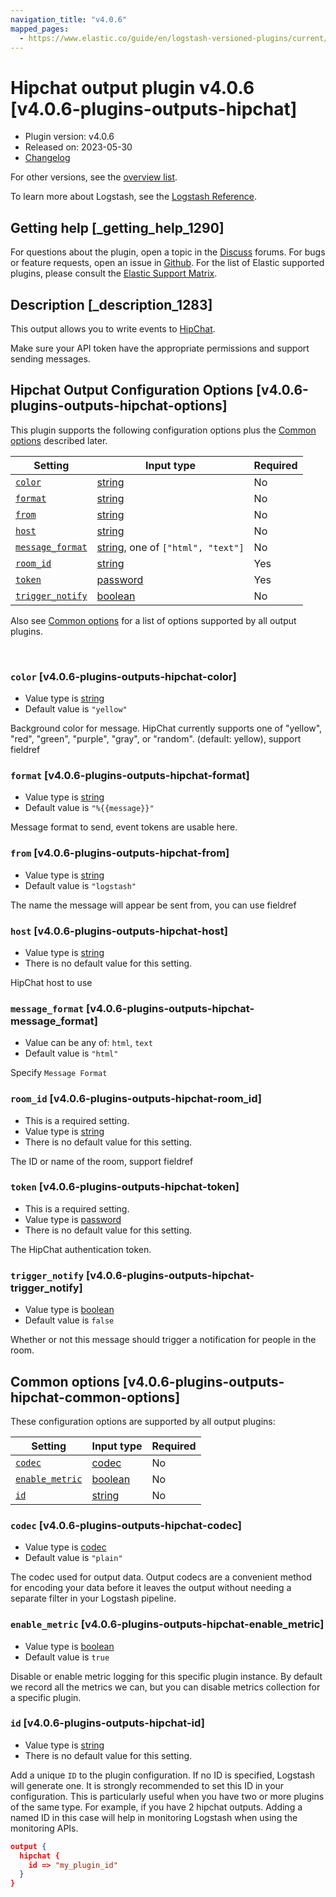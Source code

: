 ```yaml
---
navigation_title: "v4.0.6"
mapped_pages:
  - https://www.elastic.co/guide/en/logstash-versioned-plugins/current/v4.0.6-plugins-outputs-hipchat.html
---
```


# Hipchat output plugin v4.0.6 [v4.0.6-plugins-outputs-hipchat]


* Plugin version: v4.0.6
* Released on: 2023-05-30
* [Changelog](https://github.com/logstash-plugins/logstash-output-hipchat/blob/v4.0.6/CHANGELOG.md)

For other versions, see the [overview list](output-hipchat-index.md).

To learn more about Logstash, see the [Logstash Reference](logstash://reference/index.md).

## Getting help [_getting_help_1290]

For questions about the plugin, open a topic in the [Discuss](http://discuss.elastic.co) forums. For bugs or feature requests, open an issue in [Github](https://github.com/logstash-plugins/logstash-output-hipchat). For the list of Elastic supported plugins, please consult the [Elastic Support Matrix](https://www.elastic.co/support/matrix#matrix_logstash_plugins).


## Description [_description_1283]

This output allows you to write events to [HipChat](https://www.hipchat.com/).

Make sure your API token have the appropriate permissions and support sending  messages.


## Hipchat Output Configuration Options [v4.0.6-plugins-outputs-hipchat-options]

This plugin supports the following configuration options plus the [Common options](v4-0-6-plugins-outputs-hipchat.md#v4.0.6-plugins-outputs-hipchat-common-options) described later.

| Setting | Input type | Required |
| --- | --- | --- |
| [`color`](v4-0-6-plugins-outputs-hipchat.md#v4.0.6-plugins-outputs-hipchat-color) | [string](logstash://reference/configuration-file-structure.md#string) | No |
| [`format`](v4-0-6-plugins-outputs-hipchat.md#v4.0.6-plugins-outputs-hipchat-format) | [string](logstash://reference/configuration-file-structure.md#string) | No |
| [`from`](v4-0-6-plugins-outputs-hipchat.md#v4.0.6-plugins-outputs-hipchat-from) | [string](logstash://reference/configuration-file-structure.md#string) | No |
| [`host`](v4-0-6-plugins-outputs-hipchat.md#v4.0.6-plugins-outputs-hipchat-host) | [string](logstash://reference/configuration-file-structure.md#string) | No |
| [`message_format`](v4-0-6-plugins-outputs-hipchat.md#v4.0.6-plugins-outputs-hipchat-message_format) | [string](logstash://reference/configuration-file-structure.md#string), one of `["html", "text"]` | No |
| [`room_id`](v4-0-6-plugins-outputs-hipchat.md#v4.0.6-plugins-outputs-hipchat-room_id) | [string](logstash://reference/configuration-file-structure.md#string) | Yes |
| [`token`](v4-0-6-plugins-outputs-hipchat.md#v4.0.6-plugins-outputs-hipchat-token) | [password](logstash://reference/configuration-file-structure.md#password) | Yes |
| [`trigger_notify`](v4-0-6-plugins-outputs-hipchat.md#v4.0.6-plugins-outputs-hipchat-trigger_notify) | [boolean](logstash://reference/configuration-file-structure.md#boolean) | No |

Also see [Common options](v4-0-6-plugins-outputs-hipchat.md#v4.0.6-plugins-outputs-hipchat-common-options) for a list of options supported by all output plugins.

 

### `color` [v4.0.6-plugins-outputs-hipchat-color]

* Value type is [string](logstash://reference/configuration-file-structure.md#string)
* Default value is `"yellow"`

Background color for message. HipChat currently supports one of "yellow", "red", "green", "purple", "gray", or "random". (default: yellow), support fieldref


### `format` [v4.0.6-plugins-outputs-hipchat-format]

* Value type is [string](logstash://reference/configuration-file-structure.md#string)
* Default value is `"%{{message}}"`

Message format to send, event tokens are usable here.


### `from` [v4.0.6-plugins-outputs-hipchat-from]

* Value type is [string](logstash://reference/configuration-file-structure.md#string)
* Default value is `"logstash"`

The name the message will appear be sent from, you can use fieldref


### `host` [v4.0.6-plugins-outputs-hipchat-host]

* Value type is [string](logstash://reference/configuration-file-structure.md#string)
* There is no default value for this setting.

HipChat host to use


### `message_format` [v4.0.6-plugins-outputs-hipchat-message_format]

* Value can be any of: `html`, `text`
* Default value is `"html"`

Specify `Message Format`


### `room_id` [v4.0.6-plugins-outputs-hipchat-room_id]

* This is a required setting.
* Value type is [string](logstash://reference/configuration-file-structure.md#string)
* There is no default value for this setting.

The ID or name of the room, support fieldref


### `token` [v4.0.6-plugins-outputs-hipchat-token]

* This is a required setting.
* Value type is [password](logstash://reference/configuration-file-structure.md#password)
* There is no default value for this setting.

The HipChat authentication token.


### `trigger_notify` [v4.0.6-plugins-outputs-hipchat-trigger_notify]

* Value type is [boolean](logstash://reference/configuration-file-structure.md#boolean)
* Default value is `false`

Whether or not this message should trigger a notification for people in the room.



## Common options [v4.0.6-plugins-outputs-hipchat-common-options]

These configuration options are supported by all output plugins:

| Setting | Input type | Required |
| --- | --- | --- |
| [`codec`](v4-0-6-plugins-outputs-hipchat.md#v4.0.6-plugins-outputs-hipchat-codec) | [codec](logstash://reference/configuration-file-structure.md#codec) | No |
| [`enable_metric`](v4-0-6-plugins-outputs-hipchat.md#v4.0.6-plugins-outputs-hipchat-enable_metric) | [boolean](logstash://reference/configuration-file-structure.md#boolean) | No |
| [`id`](v4-0-6-plugins-outputs-hipchat.md#v4.0.6-plugins-outputs-hipchat-id) | [string](logstash://reference/configuration-file-structure.md#string) | No |

### `codec` [v4.0.6-plugins-outputs-hipchat-codec]

* Value type is [codec](logstash://reference/configuration-file-structure.md#codec)
* Default value is `"plain"`

The codec used for output data. Output codecs are a convenient method for encoding your data before it leaves the output without needing a separate filter in your Logstash pipeline.


### `enable_metric` [v4.0.6-plugins-outputs-hipchat-enable_metric]

* Value type is [boolean](logstash://reference/configuration-file-structure.md#boolean)
* Default value is `true`

Disable or enable metric logging for this specific plugin instance. By default we record all the metrics we can, but you can disable metrics collection for a specific plugin.


### `id` [v4.0.6-plugins-outputs-hipchat-id]

* Value type is [string](logstash://reference/configuration-file-structure.md#string)
* There is no default value for this setting.

Add a unique `ID` to the plugin configuration. If no ID is specified, Logstash will generate one. It is strongly recommended to set this ID in your configuration. This is particularly useful when you have two or more plugins of the same type. For example, if you have 2 hipchat outputs. Adding a named ID in this case will help in monitoring Logstash when using the monitoring APIs.

```json
output {
  hipchat {
    id => "my_plugin_id"
  }
}
```



